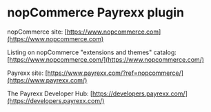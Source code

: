 ﻿nopCommerce Payrexx plugin
===========

nopCommerce site: [https://www.nopcommerce.com](https://www.nopcommerce.com)

Listing on nopCommerce "extensions and themes" catalog: [https://www.nopcommerce.com/](https://www.nopcommerce.com/)

Payrexx site: [https://www.payrexx.com/?ref=nopcommerce/](https://www.payrexx.com/)

The Payrexx Developer Hub: [https://developers.payrexx.com/](https://developers.payrexx.com/)
